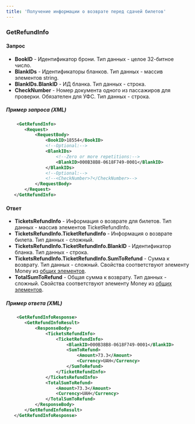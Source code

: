 ```yaml
---
title: 'Получение информации о возврате перед сдачей билетов'
---
```


### GetRefundInfo

#### Запрос

-   **BookID** - Идентификатор брони. Тип данных - целое 32-битное число.
-   **BlankIDs** - Идентификаторы бланков. Тип данных - массив элементов string.
-   **BlankIDs.BlankID** - ИД бланка. Тип данных - строка.
-   **CheckNumber** - Номер документа одного из пассажиров для проверки. Обязателен для УФС. Тип данных - строка.

##### Пример запроса (XML)
```xml
    <GetRefundInfo>
       <Request>
           <RequestBody>
               <BookID>18554</BookID>
               <!--Optional:-->
               <BlankIDs>
                   <!--Zero or more repetitions:-->
                   <BlankID>000B38B8-0618F749-0001</BlankID>
               </BlankIDs>
               <!--Optional:-->
               <!--<CheckNumber>?</CheckNumber>-->
           </RequestBody>
       </Request>
   </GetRefundInfo>
```

#### Ответ

-   **TicketsRefundInfo** - Информация о возврате для билетов. Тип данных - массив элементов TicketRefundInfo.
-   **TicketsRefundInfo.TicketRefundInfo** - Информация о возврате билета. Тип данных - сложный.
-   **TicketsRefundInfo.TicketRefundInfo.BlankID** - Идентификатор бланка. Тип данных - строка.
-   **TicketsRefundInfo.TicketRefundInfo.SumToRefund** - Сумма к возврату. Тип данных - сложный. Свойства соответствуют элементу Money из [общих элементов](/trains/elements).
-   **TotalSumToRefund** - Общая сумма к возврату. Тип данных - сложный. Свойства соответствуют элементу Money из [общих элементов](/trains/elements).

##### Пример ответа (XML)
```xml
    <GetRefundInfoResponse>
       <GetRefundInfoResult>
           <ResponseBody>
               <TicketsRefundInfo>
                   <TicketRefundInfo>
                       <BlankID>000B38B8-0618F749-0001</BlankID>
                       <SumToRefund>
                           <Amount>73.3</Amount>
                           <Currency>UAH</Currency>
                       </SumToRefund>
                   </TicketRefundInfo>
               </TicketsRefundInfo>
               <TotalSumToRefund>
                   <Amount>73.3</Amount>
                   <Currency>UAH</Currency>
               </TotalSumToRefund>
           </ResponseBody>
       </GetRefundInfoResult>
   </GetRefundInfoResponse>
```